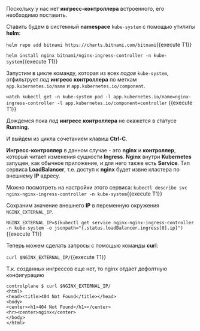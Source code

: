 Поскольку у нас нет **ингресс-контроллера** встроенного, его необходимо поставить. 

Ставить будем в системный **namespace** `kube-system` с помощью утилиты **helm**:

`helm repo add bitnami https://charts.bitnami.com/bitnami`{{execute T1}}

`helm install nginx bitnami/nginx-ingress-controller -n kube-system`{{execute T1}}

Запустим в цикле команду, которая из всех *подов* `kube-system`, отфильтрует *под* **ингресс** **контроллера** по меткам `app.kubernetes.io/name` и `app.kubernetes.io/component`. 

`watch kubectl get -n kube-system pod -l app.kubernetes.io/name=nginx-ingress-controller -l app.kubernetes.io/component=controller` {{execute T1}}

Дождемся пока *под* **ингресс** **контроллера** не окажется в статусе **Running**. 

И выйдем из цикла сочетанием клавиш **Ctrl-C**.

**Ингресс-контроллер** в данном случае - это **nginx** и **контроллер**, который читает изменения сущности **Ingress**. **Nginx** внутри **Kubernetes** запущен, как обычное приложение, и для него также есть **Service**. Тип сервиса **LoadBalancer**, т.е. доступ к **nginx** будет извне кластера по внешнему **IP** адресу.  

Можно посмотреть на настройки этого сервиса:
`kubectl describe svc nginx-nginx-ingress-controller -n kube-system`{{execute T1}}


Сохраним значение внешнего **IP** в переменную окружения `NGINX_EXTERNAL_IP`.

`NGINX_EXTERNAL_IP=$(kubectl get service nginx-nginx-ingress-controller -n kube-system -o jsonpath="{.status.loadBalancer.ingress[0].ip}")`{{execute T1}}

Теперь можем сделать запросы с помощью команды **curl**:

`curl $NGINX_EXTERNAL_IP/`{{execute T1}}

Т.к. созданных ингрессов еще нет, то nginx отдает дефолтную конфигурацию

```
controlplane $ curl $NGINX_EXTERNAL_IP/
<html>
<head><title>404 Not Found</title></head>
<body>
<center><h1>404 Not Found</h1></center>
<hr><center>nginx</center>
</body>
</html>
```



